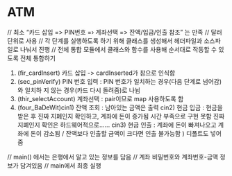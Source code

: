# ATM
// 최소 “카드 삽입 => PIN번호 =› 계좌선택 => 잔액/입금/인출 참조” 는 만족
// 달러 단위로 사용
// 각 단계를 실행하도록 하기 위해 클래스를 생성해서 헤더파일과 소스파일로 나눠서 진행
// 전체 통합 모듈에서 클래스와 함수를 사용해 순서대로 작동할 수 있도록 전체 통합하기
1. (fir_cardInsert) 카드 삽입 
	-> cardInserted가 참으로 인식함
2. (sec_pinVerify) PIN 번호 입력 : PIN 번호가 일치하는 경우(다음 단계로 넘어감)와 일치하				 지 않는 경우(카드 다시 돌려줌)로 나뉨
3. (thir_selectAccount) 계좌선택 : pair이므로 map 사용하도록 함
4. (four_BaDeWit)cin1) 잔액 조회 : 남아있는 금액은 출력 
   cin2) 현금 입금 : 현금을 받은 후 진짜 지폐인지 확인하고, 계좌에 돈이 증가됨
		    시간 부족으로 구현 못함 진짜 지폐인지 확인은 하드웨어적으로......
   cin3) 현금 인출 : 계좌에 돈이 빠져나오고 계좌에 돈이 감소됨 / 잔액보다 인출할 금액이 크다면 인출 불가능함
       ) 디폴트도 넣어줌

// main() 에서는 은행에서 알고 있는 정보를 담음
// 계좌 비밀번호와 계좌번호-금액 정보가 담겨있음
// main에서 최종 실행
